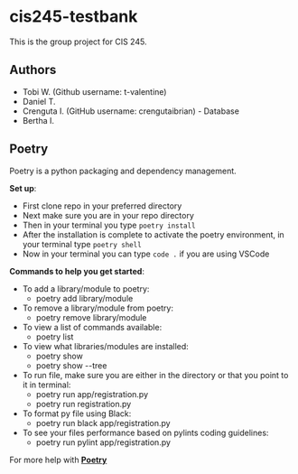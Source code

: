 # cis245-testbank

This is the group project for CIS 245.

## Authors

- Tobi W. (Github username: t-valentine)
- Daniel T.
- Crenguta I. (GitHub username: crengutaibrian) - Database
- Bertha I.

## Poetry

Poetry is a python packaging and dependency management.

**Set up**:

- First clone repo in your preferred directory
- Next make sure you are in your repo directory
- Then in your terminal you type `poetry install`
- After the installation is complete to activate the poetry environment, in your terminal type `poetry shell`
- Now in your terminal you can type `code .` if you are using VSCode

**Commands to help you get started**:

- To add a library/module to poetry:
  - poetry add library/module
- To remove a library/module from poetry:
  - poetry remove library/module
- To view a list of commands available:
  - poetry list
- To view what libraries/modules are installed:
  - poetry show
  - poetry show --tree
- To run file, make sure you are either in the directory or that you point to it in terminal:
  - poetry run app/registration.py
  - poetry run registration.py
- To format py file using Black:
  - poetry run black app/registration.py
- To see your files performance based on pylints coding guidelines:
  - poetry run pylint app/registration.py

For more help with **[Poetry](https://python-poetry.org/docs/)**
